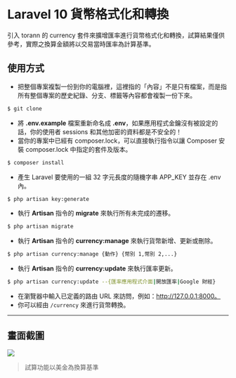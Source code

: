 # Laravel 10 貨幣格式化和轉換

引入 torann 的 currency 套件來擴增匯率進行貨幣格式化和轉換，試算結果僅供參考，實際之換算金額將以交易當時匯率為計算基準。

## 使用方式
- 把整個專案複製一份到你的電腦裡，這裡指的「內容」不是只有檔案，而是指所有整個專案的歷史紀錄、分支、標籤等內容都會複製一份下來。
```sh
$ git clone
```
- 將 __.env.example__ 檔案重新命名成 __.env__，如果應用程式金鑰沒有被設定的話，你的使用者 sessions 和其他加密的資料都是不安全的！
- 當你的專案中已經有 composer.lock，可以直接執行指令以讓 Composer 安裝 composer.lock 中指定的套件及版本。
```sh
$ composer install
```
- 產生 Laravel 要使用的一組 32 字元長度的隨機字串 APP_KEY 並存在 .env 內。
```sh
$ php artisan key:generate
```
- 執行 __Artisan__ 指令的 __migrate__ 來執行所有未完成的遷移。
```sh
$ php artisan migrate
```
- 執行 __Artisan__ 指令的 __currency:manage__ 來執行貨幣新增、更新或刪除。
```sh
$ php artisan currency:manage {動作} {幣別 1,幣別 2,...}
```
- 執行 __Artisan__ 指令的 __currency:update__ 來執行匯率更新。
```sh
$ php artisan currency:update --{匯率應用程式介面|開放匯率|Google 財經}
```
- 在瀏覽器中輸入已定義的路由 URL 來訪問，例如：http://127.0.0.1:8000。
- 你可以經由 `/currency` 來進行貨幣轉換。

----

## 畫面截圖
![](https://i.imgur.com/4U8ONU5.png)
> 試算功能以美金為換算基準
